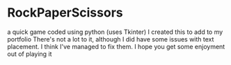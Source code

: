 # RockPaperScissors
a quick game coded using python (uses Tkinter)
I created this to add to my portfolio
There's not a lot to it, although I did have some issues with text placement. I think I've managed to fix them.
I hope you get some enjoyment out of playing it
